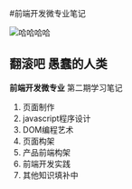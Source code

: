 #前端开发微专业笔记

![哈哈哈哈](https://pixabay.com/static/uploads/photo/2013/09/07/08/29/cat-179842_640.jpg)

**翻滚吧 愚蠢的人类**
---

**前端开发微专业** 第二期学习笔记

1. 页面制作
2. javascript程序设计
3. DOM编程艺术
4. 页面构架
5. 产品前端构架
6. 前端开发实践
7. 其他知识填补中



